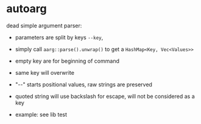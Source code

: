 # autoarg

dead simple argument parser:

* parameters are split by keys `--key`,

* simply call `aarg::parse().unwrap()`
to get a `HashMap<Key, Vec<Values>>`

* empty key are for beginning of command

* same key will overwrite

* "--" starts positional values, raw strings are preserved

* quoted string will use backslash for escape, will not be considered as a key

* example: see lib test
